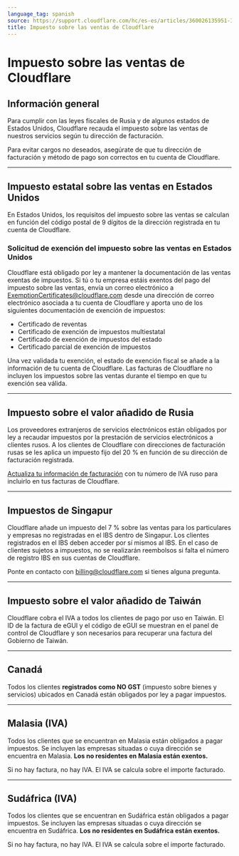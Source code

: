 ```yaml
---
language_tag: spanish
source: https://support.cloudflare.com/hc/es-es/articles/360026135951-Impuesto-sobre-las-ventas-de-Cloudflare
title: Impuesto sobre las ventas de Cloudflare
---
```


# Impuesto sobre las ventas de Cloudflare



## Información general

Para cumplir con las leyes fiscales de Rusia y de algunos estados de Estados Unidos, Cloudflare recauda el impuesto sobre las ventas de nuestros servicios según tu dirección de facturación. 

Para evitar cargos no deseados, asegúrate de que tu dirección de facturación y método de pago son correctos en tu cuenta de Cloudflare.

___

## Impuesto estatal sobre las ventas en Estados Unidos

En Estados Unidos, los requisitos del impuesto sobre las ventas se calculan en función del código postal de 9 dígitos de la dirección registrada en tu cuenta de Cloudflare.

### Solicitud de exención del impuesto sobre las ventas en Estados Unidos

Cloudflare está obligado por ley a mantener la documentación de las ventas exentas de impuestos. Si tú o tu empresa estáis exentos del pago del impuesto sobre las ventas, envía un correo electrónico a ExemptionCertificates@cloudflare.com desde una dirección de correo electrónico asociada a tu cuenta de Cloudflare y aporta uno de los siguientes documentación de exención de impuestos:

-   Certificado de reventas
-   Certificado de exención de impuestos multiestatal
-   Certificado de exención de impuestos del estado
-   Certificado parcial de exención de impuestos

Una vez validada tu exención, el estado de exención fiscal se añade a la información de tu cuenta de Cloudflare. Las facturas de Cloudflare no incluyen los impuestos sobre las ventas durante el tiempo en que tu exención sea válida. 

___

## Impuesto sobre el valor añadido de Rusia

Los proveedores extranjeros de servicios electrónicos están obligados por ley a recaudar impuestos por la prestación de servicios electrónicos a clientes rusos. A los clientes de Cloudflare con direcciones de facturación rusas se les aplica un impuesto fijo del 20 % en función de su dirección de facturación registrada.

[Actualiza tu información de facturación](https://support.cloudflare.com/hc/articles/200170236/#12345682) con tu número de IVA ruso para incluirlo en tus facturas de Cloudflare.

___

## Impuestos de Singapur

Cloudflare añade un impuesto del 7 % sobre las ventas para los particulares y empresas no registradas en el IBS dentro de Singapur. Los clientes registrados en el IBS deben acceder por sí mismos al IBS. En el caso de clientes sujetos a impuestos, no se realizarán reembolsos si falta el número de registro IBS en sus cuentas de Cloudflare.

Ponte en contacto con billing@cloudflare.com si tienes alguna pregunta.

___

## Impuesto sobre el valor añadido de Taiwán

Cloudflare cobra el IVA a todos los clientes de pago por uso en Taiwán. El ID de la factura de eGUI y el código de eGUI se muestran en el panel de control de Cloudflare y son necesarios para recuperar una factura del Gobierno de Taiwán.

___

## Canadá

Todos los clientes **registrados como NO GST** (impuesto sobre bienes y servicios) ubicados en Canadá están obligados por ley a pagar impuestos.

___

## Malasia (IVA)

Todos los clientes que se encuentran en Malasia están obligados a pagar impuestos. Se incluyen las empresas situadas o cuya dirección se encuentra en Malasia. **Los no residentes en Malasia están exentos.**

Si no hay factura, no hay IVA. El IVA se calcula sobre el importe facturado.

___

## Sudáfrica (IVA)

Todos los clientes que se encuentran en Sudáfrica están obligados a pagar impuestos. Se incluyen las empresas situadas o cuya dirección se encuentra en Sudáfrica. **Los no residentes en Sudáfrica están exentos.**

Si no hay factura, no hay IVA. El IVA se calcula sobre el importe facturado.
